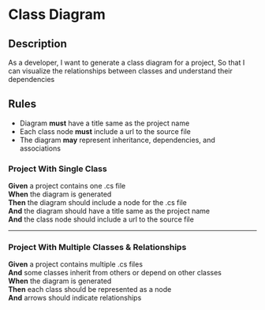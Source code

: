 # Class Diagram

## Description

As a developer,
I want to generate a class diagram for a project,
So that I can visualize the relationships between classes and understand their dependencies

## Rules

- Diagram **must** have a title same as the project name
- Each class node **must** include a url to the source file
- The diagram **may** represent inheritance, dependencies, and associations

### Project With Single Class

**Given** a project contains one .cs file  
**When** the diagram is generated  
**Then** the diagram should include a node for the .cs file  
**And** the diagram should have a title same as the project name  
**And** the class node should include a url to the source file

---

### Project With Multiple Classes & Relationships

**Given** a project contains multiple .cs files  
**And** some classes inherit from others or depend on other classes  
**When** the diagram is generated  
**Then** each class should be represented as a node  
**And** arrows should indicate relationships
